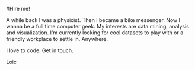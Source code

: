 #Hire me!

A while back I was a physicist. Then I became a bike messenger. Now I wanna be a full time computer geek. My interests are data mining, analysis and visualization. I'm currently looking for cool datasets to play with or a friendly workplace to settle in. Anywhere.

I love to code. Get in touch.

Loic